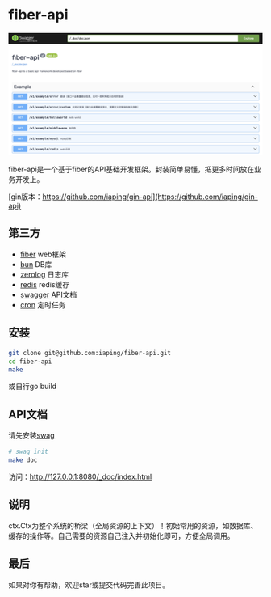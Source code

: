 # fiber-api

![docs](docs.png)

fiber-api是一个基于fiber的API基础开发框架。封装简单易懂，把更多时间放在业务开发上。

[gin版本：https://github.com/iaping/gin-api](https://github.com/iaping/gin-api)

## 第三方
- [fiber](https://github.com/gofiber/fiber) web框架
- [bun](https://github.com/uptrace/bun) DB库
- [zerolog](https://github.com/rs/zerolog) 日志库
- [redis](https://github.com/redis/go-redis) redis缓存
- [swagger](https://github.com/gofiber/swagger) API文档
- [cron](https://github.com/robfig/cron) 定时任务

## 安装
```bash
git clone git@github.com:iaping/fiber-api.git
cd fiber-api
make
```
或自行go build

## API文档
请先安装[swag](https://github.com/swaggo/swag)
```bash
# swag init
make doc
```
访问：http://127.0.0.1:8080/_doc/index.html

## 说明

ctx.Ctx为整个系统的桥梁（全局资源的上下文）！初始常用的资源，如数据库、缓存的操作等。自己需要的资源自己注入并初始化即可，方便全局调用。

## 最后
如果对你有帮助，欢迎star或提交代码完善此项目。